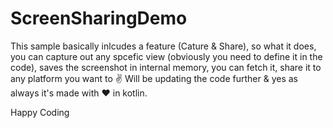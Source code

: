 # ScreenSharingDemo
This sample basically inlcudes a feature (Cature & Share), so what it does, you can capture out any spcefic view (obviously you need to define it in the code), saves the screenshot in internal memory, you can fetch it, share it to any platform you want to ✌ Will be updating the code further & yes as always it's made with ❤ in kotlin.

Happy Coding
